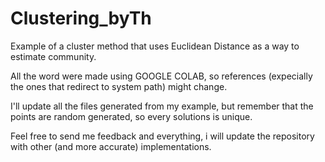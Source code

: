 # Clustering_byTh
Example of a cluster method that uses Euclidean Distance as a way to estimate community.

All the word were made using GOOGLE COLAB, so references (expecially the ones that redirect to system path) might change.

I'll update all the files generated from my example, but remember that the points are random generated, so every solutions is unique. 

Feel free to send me feedback and everything, i will update the repository with other (and more accurate) implementations.
